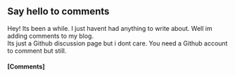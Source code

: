 ## Say hello to comments
Hey! Its been a while. I just havent had anything to write about. Well im adding comments to my blog.       
Its just a Github discussion page but i dont care. You need a Github account to comment but still.

#### [Comments]

